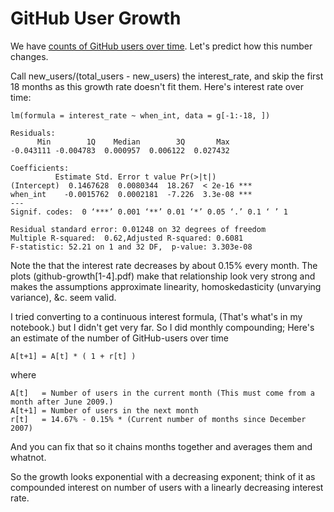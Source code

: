 GitHub User Growth
======

We have [counts of GitHub users over time](https://api.scraperwiki.com/api/1.0/datastore/sqlite?format=csv&name=github_users_each_year&query=select+*+from+`swdata`&apikey=). Let's predict how this number changes.

Call new_users/(total_users - new_users) the interest_rate,
and skip the first 18 months as this growth rate doesn't fit them.
Here's interest rate over time:

	lm(formula = interest_rate ~ when_int, data = g[-1:-18, ])

	Residuals:
	      Min        1Q    Median        3Q       Max 
	-0.043111 -0.004783  0.000957  0.006122  0.027432 

	Coefficients:
		      Estimate Std. Error t value Pr(>|t|)    
	(Intercept)  0.1467628  0.0080344  18.267  < 2e-16 ***
	when_int    -0.0015762  0.0002181  -7.226  3.3e-08 ***
	---
	Signif. codes:  0 ‘***’ 0.001 ‘**’ 0.01 ‘*’ 0.05 ‘.’ 0.1 ‘ ’ 1 

	Residual standard error: 0.01248 on 32 degrees of freedom
	Multiple R-squared:  0.62,Adjusted R-squared: 0.6081 
	F-statistic: 52.21 on 1 and 32 DF,  p-value: 3.303e-08 

Note the that the interest rate decreases by about 0.15% every month.
The plots (github-growth[1-4].pdf) make that relationship look very
strong and makes the assumptions approximate linearity, homoskedasticity
(unvarying variance), &c. seem valid.

I tried converting to a continuous interest formula, (That's what's in
my notebook.) but I didn't get very far. So I did monthly compounding;
Here's an estimate of the number of GitHub-users over time

    A[t+1] = A[t] * ( 1 + r[t] )

where

    A[t]   = Number of users in the current month (This must come from a month after June 2009.)
    A[t+1] = Number of users in the next month
    r[t]   = 14.67% - 0.15% * (Current number of months since December 2007)

And you can fix that so it chains months together and
averages them and whatnot.

So the growth looks exponential with a decreasing exponent;
think of it as compounded interest on number of users with
a linearly decreasing interest rate.
